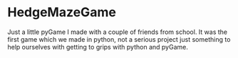 HedgeMazeGame
=============

Just a little pyGame I made with a couple of friends from school.
It was the first game which we made in python, not a serious project just something to help ourselves with getting to grips
with python and pyGame.
